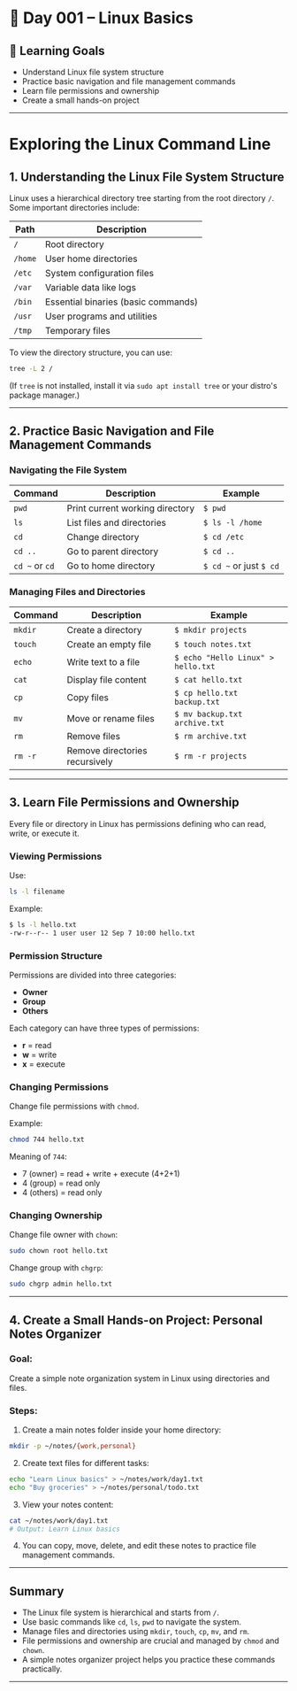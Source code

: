 # 📅 Day 001 – Linux Basics

## 🎯 Learning Goals
- Understand Linux file system structure
- Practice basic navigation and file management commands
- Learn file permissions and ownership
- Create a small hands-on project

---

# Exploring the Linux Command Line

## 1. Understanding the Linux File System Structure

Linux uses a hierarchical directory tree starting from the root directory `/`. Some important directories include:

| Path    | Description                         |
| ------- | ----------------------------------- |
| `/`     | Root directory                      |
| `/home` | User home directories               |
| `/etc`  | System configuration files          |
| `/var`  | Variable data like logs             |
| `/bin`  | Essential binaries (basic commands) |
| `/usr`  | User programs and utilities         |
| `/tmp`  | Temporary files                     |

To view the directory structure, you can use:

```bash
tree -L 2 /
```

(If `tree` is not installed, install it via `sudo apt install tree` or your distro's package manager.)

---

## 2. Practice Basic Navigation and File Management Commands

### Navigating the File System

| Command        | Description                     | Example                 |
| -------------- | ------------------------------- | ----------------------- |
| `pwd`          | Print current working directory | `$ pwd`                 |
| `ls`           | List files and directories      | `$ ls -l /home`         |
| `cd`           | Change directory                | `$ cd /etc`             |
| `cd ..`        | Go to parent directory          | `$ cd ..`               |
| `cd ~` or `cd` | Go to home directory            | `$ cd ~` or just `$ cd` |

### Managing Files and Directories

| Command | Description                    | Example                            |
| ------- | ------------------------------ | ---------------------------------- |
| `mkdir` | Create a directory             | `$ mkdir projects`                 |
| `touch` | Create an empty file           | `$ touch notes.txt`                |
| `echo`  | Write text to a file           | `$ echo "Hello Linux" > hello.txt` |
| `cat`   | Display file content           | `$ cat hello.txt`                  |
| `cp`    | Copy files                     | `$ cp hello.txt backup.txt`        |
| `mv`    | Move or rename files           | `$ mv backup.txt archive.txt`      |
| `rm`    | Remove files                   | `$ rm archive.txt`                 |
| `rm -r` | Remove directories recursively | `$ rm -r projects`                 |

---

## 3. Learn File Permissions and Ownership

Every file or directory in Linux has permissions defining who can read, write, or execute it.

### Viewing Permissions

Use:

```bash
ls -l filename
```

Example:

```bash
$ ls -l hello.txt
-rw-r--r-- 1 user user 12 Sep 7 10:00 hello.txt
```

### Permission Structure

Permissions are divided into three categories:

* **Owner**
* **Group**
* **Others**

Each category can have three types of permissions:

* **r** = read
* **w** = write
* **x** = execute

### Changing Permissions

Change file permissions with `chmod`.

Example:

```bash
chmod 744 hello.txt
```

Meaning of `744`:

* 7 (owner) = read + write + execute (4+2+1)
* 4 (group) = read only
* 4 (others) = read only

### Changing Ownership

Change file owner with `chown`:

```bash
sudo chown root hello.txt
```

Change group with `chgrp`:

```bash
sudo chgrp admin hello.txt
```

---

## 4. Create a Small Hands-on Project: Personal Notes Organizer

### Goal:

Create a simple note organization system in Linux using directories and files.

### Steps:

1. Create a main notes folder inside your home directory:

```bash
mkdir -p ~/notes/{work,personal}
```

2. Create text files for different tasks:

```bash
echo "Learn Linux basics" > ~/notes/work/day1.txt
echo "Buy groceries" > ~/notes/personal/todo.txt
```

3. View your notes content:

```bash
cat ~/notes/work/day1.txt
# Output: Learn Linux basics
```

4. You can copy, move, delete, and edit these notes to practice file management commands.

---

## Summary

* The Linux file system is hierarchical and starts from `/`.
* Use basic commands like `cd`, `ls`, `pwd` to navigate the system.
* Manage files and directories using `mkdir`, `touch`, `cp`, `mv`, and `rm`.
* File permissions and ownership are crucial and managed by `chmod` and `chown`.
* A simple notes organizer project helps you practice these commands practically.

---

